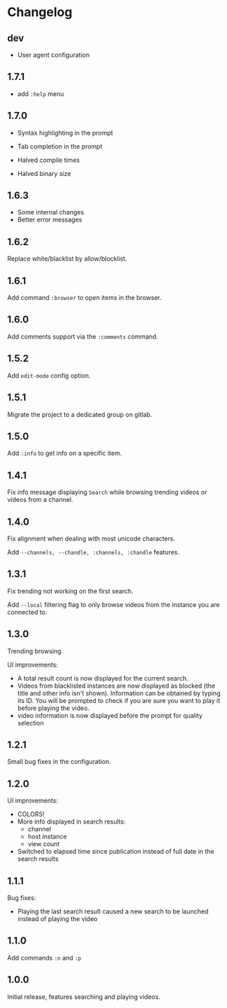 Changelog
=========

dev
---

- User agent configuration

1.7.1
-----

- add `:help` menu

1.7.0
-----

- Syntax highlighting in the prompt
- Tab completion in the prompt

- Halved compile times
- Halved binary size

1.6.3
-----

- Some internal changes
- Better error messages

1.6.2
-----

Replace white/blacklist by allow/blocklist.

1.6.1
-----

Add command `:browser` to open items in the browser.

1.6.0
---

Add comments support via the `:comments` command.

1.5.2
---

Add `edit-mode` config option.

1.5.1
---

Migrate the project to a dedicated group on gitlab.

1.5.0
---

Add `:info` to get info on a specific item.

1.4.1
-----

Fix info message displaying `Search` while browsing trending videos or videos from a channel.

1.4.0
-----

Fix alignment when dealing with most unicode characters.

Add `--channels, --chandle, :channels, :chandle` features.

1.3.1
------

Fix trending not working on the first search.

Add `--local` filtering flag to only browse videos from the instance you are connected to.


1.3.0
------
Trending browsing.

UI improvements:

- A total result count is now displayed for the current search.
- Videos from blacklisted instances are now displayed as blocked (the title and other info isn't shown).
Information can be obtained by  typing its ID.
You will be prompted to check if you are sure you want to play it before playing the video.
- video information is now displayed before the prompt for quality selection


1.2.1
------
Small bug fixes in the configuration.

1.2.0
------
UI improvements:

- COLORS!
- More info displayed in search results:
    - channel
    - host instance
    - view count
- Switched to elapsed time since publication instead of full date in the search results

1.1.1
------
Bug fixes:

- Playing the last search result caused a new search to be launched instead of playing the video

1.1.0
------
Add commands `:n` and `:p`

1.0.0
------
Initial release, features searching and playing videos.
